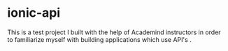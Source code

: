 # ionic-api
This is a test project I built with the help of Academind instructors in order to familiarize myself with building applications which use API's . 
